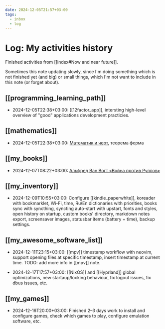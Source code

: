 ```yaml
---
date: 2024-12-05T21:57+03:00
tags:
  - inbox
  - log
---
```


# Log: My activities history

Finished activities from [[index#Now and near future]].

Sometimes this note updating slowly, since I'm doing something which is not
finished yet (and big) or small things, which I'm not want to include in this
note (or forget about).

## [[programming_learning_path]]

- 2024-12-05T22:38+03:00: [[12factor_app]], intersting high-level overview of
  "good" applications development practicies.

## [[mathematics]]

- 2024-12-05T22:38+03:00: [Математик и
  черт](https://www.youtube.com/watch?v=52yhBkkulXw), теорема ферма

## [[my_books]]

- 2024-12-07T08:22+03:00: [Альфред Ван Вогт «Война против Руллов»](https://fantlab.ru/work5079)

## [[my_inventory]]

- 2024-12-09T10:55+03:00: Configure [[kindle_paperwhite]], koreader with
  bookmarklet, Wi-Fi, time, Ru/En dictionaries with priorities, books sync with
  syncthing, syncting auto-start with upstart, fonts and styles, open history on
  startup, custom books' directory, markdown notes export, screensaver images,
  statusbar items (battery + time), backup settings.

## [[my_awesome_software_list]]

- 2024-12-11T23:15+03:00: [[mpv]] timestamp workflow with neovim, support
  opening files at specific timestamp, insert timestamp at current time.
  TODO: add more info in [[mpv]] note.

- 2024-12-17T17:57+03:00: [[NixOS]] and [[Hyprland]] global optimizations, new
  startaup/locking behaviour, fix logout issues, fix dbus issues, etc.

## [[my_games]]

- 2024-12-16T20:00+03:00: Finished 2–3 days work to install and configure games,
  check which games to play, configure emulation software, etc.
